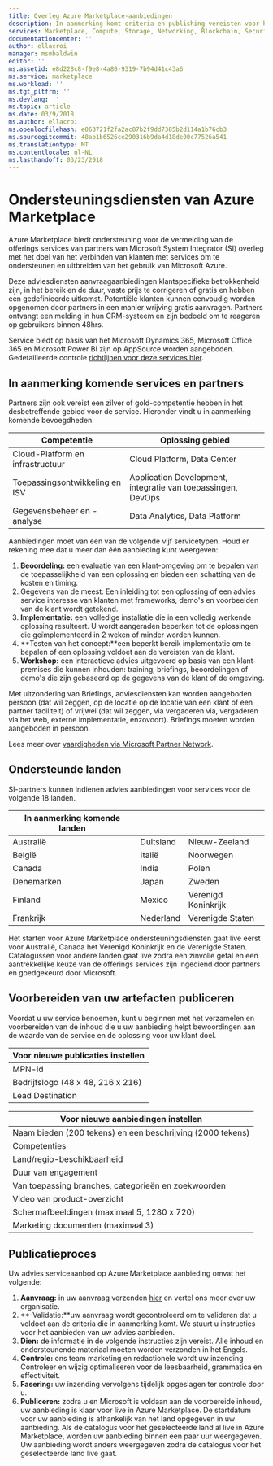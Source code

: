 ```yaml
---
title: Overleg Azure Marketplace-aanbiedingen
description: In aanmerking komt criteria en publishing vereisten voor het nieuwe type abonnementsaanbod in Azure Marketplace
services: Marketplace, Compute, Storage, Networking, Blockchain, Security
documentationcenter: ''
author: ellacroi
manager: msmbaldwin
editor: ''
ms.assetid: e8d228c8-f9e8-4a80-9319-7b94d41c43a6
ms.service: marketplace
ms.workload: ''
ms.tgt_pltfrm: ''
ms.devlang: ''
ms.topic: article
ms.date: 03/9/2018
ms.author: ellacroi
ms.openlocfilehash: e063721f2fa2ac87b2f9dd7385b2d114a1b76cb3
ms.sourcegitcommit: 48ab1b6526ce290316b9da4d18de00c77526a541
ms.translationtype: MT
ms.contentlocale: nl-NL
ms.lasthandoff: 03/23/2018
---
```

# <a name="azure-marketplace-consulting-services"></a>Ondersteuningsdiensten van Azure Marketplace
Azure Marketplace biedt ondersteuning voor de vermelding van de offerings services van partners van Microsoft System Integrator (SI) overleg met het doel van het verbinden van klanten met services om te ondersteunen en uitbreiden van het gebruik van Microsoft Azure. 

Deze adviesdiensten aanvraagaanbiedingen klantspecifieke betrokkenheid zijn, in het bereik en de duur, vaste prijs te corrigeren of gratis en hebben een gedefinieerde uitkomst. Potentiële klanten kunnen eenvoudig worden opgenomen door partners in een manier wrijving gratis aanvragen. Partners ontvangt een melding in hun CRM-systeem en zijn bedoeld om te reageren op gebruikers binnen 48hrs.

Service biedt op basis van het Microsoft Dynamics 365, Microsoft Office 365 en Microsoft Power BI zijn op AppSource worden aangeboden. Gedetailleerde controle [richtlijnen voor deze services hier](https://smp-cdn-prod.azureedge.net/documents/Microsoft%20AppSource%20Partner%20Listing%20Guidelines.pdf). 

## <a name="eligible-services-and-partners"></a>In aanmerking komende services en partners

Partners zijn ook vereist een zilver of gold-competentie hebben in het desbetreffende gebied voor de service. Hieronder vindt u in aanmerking komende bevoegdheden:

|Competentie  |Oplossing gebied  |
|---------|---------|
|Cloud-Platform en infrastructuur     |   Cloud Platform, Data Center      |
|Toepassingsontwikkeling en ISV     |  Application Development, integratie van toepassingen, DevOps       |
|Gegevensbeheer en -analyse    |  Data Analytics, Data Platform       |

Aanbiedingen moet van een van de volgende vijf servicetypen. Houd er rekening mee dat u meer dan één aanbieding kunt weergeven: 

1. **Beoordeling:** een evaluatie van een klant-omgeving om te bepalen van de toepasselijkheid van een oplossing en bieden een schatting van de kosten en timing. 
2. Gegevens van de meest: Een inleiding tot een oplossing of een advies service interesse van klanten met frameworks, demo's en voorbeelden van de klant wordt getekend. 
3. **Implementatie:** een volledige installatie die in een volledig werkende oplossing resulteert. U wordt aangeraden beperken tot de oplossingen die geïmplementeerd in 2 weken of minder worden kunnen. 
4. **Testen van het concept:**een beperkt bereik implementatie om te bepalen of een oplossing voldoet aan de vereisten van de klant. 
5. **Workshop:** een interactieve advies uitgevoerd op basis van een klant-premises die kunnen inhouden: training, briefings, beoordelingen of demo's die zijn gebaseerd op de gegevens van de klant of de omgeving. 

Met uitzondering van Briefings, adviesdiensten kan worden aangeboden persoon (dat wil zeggen, op de locatie op de locatie van een klant of een partner faciliteit) of vrijwel (dat wil zeggen, via vergaderen via, vergaderen via het web, externe implementatie, enzovoort). Briefings moeten worden aangeboden in persoon.

Lees meer over [vaardigheden via Microsoft Partner Network](https://partner.microsoft.com/en-US/membership/competencies#simple-tab-content-1). 

## <a name="countries-supported"></a>Ondersteunde landen

SI-partners kunnen indienen advies aanbiedingen voor services voor de volgende 18 landen. 


|In aanmerking komende landen |  |  |
|---------|---------|---------|
|Australië    |Duitsland         |Nieuw-Zeeland         |
|België     |Italië         |Noorwegen         |
|Canada     |India         |Polen         |
|Denemarken     |Japan         |Zweden         |
|Finland     |Mexico         |Verenigd Koninkrijk         |
|Frankrijk     |Nederland         |Verenigde Staten         |

Het starten voor Azure Marketplace ondersteuningsdiensten gaat live eerst voor Australië, Canada het Verenigd Koninkrijk en de Verenigde Staten. Catalogussen voor andere landen gaat live zodra een zinvolle getal en een aantrekkelijke keuze van de offerings services zijn ingediend door partners en goedgekeurd door Microsoft.

## <a name="prepare-your-publishing-artifacts"></a>Voorbereiden van uw artefacten publiceren
Voordat u uw service benoemen, kunt u beginnen met het verzamelen en voorbereiden van de inhoud die u uw aanbieding helpt bewoordingen aan de waarde van de service en de oplossing voor uw klant doel. 


|Voor nieuwe publicaties instellen  |
|---------|
|MPN-id     |
|Bedrijfslogo (48 x 48, 216 x 216)     |
|Lead Destination     |


|Voor nieuwe aanbiedingen instellen  |
|---------|
|Naam bieden (200 tekens) en een beschrijving (2000 tekens)    |
|Competenties     |
|Land/regio-beschikbaarheid     |
|Duur van engagement     |
|Van toepassing branches, categorieën en zoekwoorden     |
|Video van product-overzicht    |
|Schermafbeeldingen (maximaal 5, 1280 x 720)     |
|Marketing documenten (maximaal 3)     |


## <a name="publishing-process"></a>Publicatieproces
Uw advies serviceaanbod op Azure Marketplace aanbieding omvat het volgende:

1. **Aanvraag:** in uw aanvraag verzenden [hier](https://azuremarketplace.microsoft.com/en-us/sell/nominate) en vertel ons meer over uw organisatie. 
2. **-Validatie:**uw aanvraag wordt gecontroleerd om te valideren dat u voldoet aan de criteria die in aanmerking komt. We stuurt u instructies voor het aanbieden van uw advies aanbieden. 
3. **Dien:** de informatie in de volgende instructies zijn vereist. Alle inhoud en ondersteunende materiaal moeten worden verzonden in het Engels. 
4. **Controle:** ons team marketing en redactionele wordt uw inzending Controleer en wijzig optimaliseren voor de leesbaarheid, grammatica en effectiviteit. 
5. **Fasering:** uw inzending vervolgens tijdelijk opgeslagen ter controle door u. 
6. **Publiceren:** zodra u en Microsoft is voldaan aan de voorbereide inhoud, uw aanbieding is klaar voor live in Azure Marketplace. De startdatum voor uw aanbieding is afhankelijk van het land opgegeven in uw aanbieding. Als de catalogus voor het geselecteerde land al live in Azure Marketplace, worden uw aanbieding binnen een paar uur weergegeven. Uw aanbieding wordt anders weergegeven zodra de catalogus voor het geselecteerde land live gaat.
